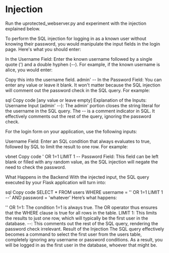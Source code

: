# Injection 
Run the uprotected_webserver.py and experiment with the injection explained below. 


To perform the SQL injection for logging in as a known user without knowing their password, you would manipulate the input fields in the login page. Here's what you should enter:

In the Username Field: Enter the known username followed by a single quote (') and a double hyphen (--). For example, if the known username is alice, you would enter:

Copy this into the username field. 
admin' --
In the Password Field: You can enter any value or leave it blank. It won't matter because the SQL injection will comment out the password check in the SQL query. For example:

sql
Copy code
[any value or leave empty]
Explanation of the Inputs:
Username Input (admin' --):
The admin' portion closes the string literal for the username in the SQL query.
The -- is a comment indicator in SQL. It effectively comments out the rest of the query, ignoring the password check.



For the login form on your application, use the following inputs:

Username Field: Enter an SQL condition that always evaluates to true, followed by SQL to limit the result to one row. For example:

vbnet
Copy code
' OR 1=1 LIMIT 1 --
Password Field: This field can be left blank or filled with any random value, as the SQL injection will negate the need to check the password.

What Happens in the Backend
With the injected input, the SQL query executed by your Flask application will turn into:

sql
Copy code
SELECT * FROM users WHERE username = '' OR 1=1 LIMIT 1 --' AND password = 'whatever'
Here’s what happens:

'' OR 1=1: The condition 1=1 is always true. The OR operator thus ensures that the WHERE clause is true for all rows in the table.
LIMIT 1: This limits the results to just one row, which will typically be the first user in the database.
--: This comments out the rest of the SQL query, rendering the password check irrelevant.
Result of the Injection
The SQL query effectively becomes a command to select the first user from the users table, completely ignoring any username or password conditions. As a result, you will be logged in as the first user in the database, whoever that might be.